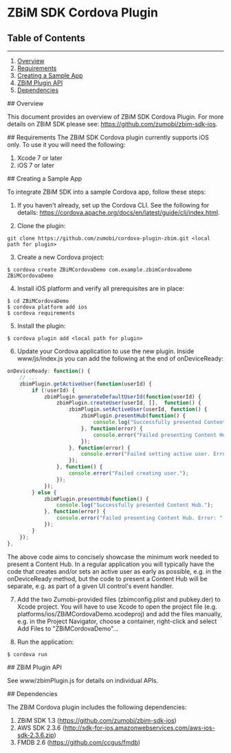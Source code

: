 ZBiM SDK Cordova Plugin
=======

## Table of Contents
---
1. [Overview](#Overview)
2. [Requirements](#Requirements)
3. [Creating a Sample App](#CreatingSampleApp)
4. [ZBiM Plugin API](#ZBiMPluginAPI)
5. [Dependencies](#Dependencies)


<a id="Overview"/>
## Overview

This document provides an overview of ZBiM SDK Cordova Plugin. For more details on ZBiM SDK please see: https://github.com/zumobi/zbim-sdk-ios.

<a id="Requirements"/>
## Requirements
The ZBiM SDK Cordova plugin currently supports iOS only. To use it you will need the following:

1. Xcode 7 or later
2. iOS 7 or later

<a id="CreatingSampleApp"/>
## Creating a Sample App

To integrate ZBiM SDK into a sample Cordova app, follow these steps:

1. If you haven't already, set up the Cordova CLI. See the following for details: https://cordova.apache.org/docs/en/latest/guide/cli/index.html.

2. Clone the plugin:

  ```
  git clone https://github.com/zumobi/cordova-plugin-zbim.git <local path for plugin>
  ```

3. Create a new Cordova project:

  ```
  $ cordova create ZBiMCordovaDemo com.example.zbimCordovaDemo ZBiMCordovaDemo
  ```

4. Install iOS platform and verify all prerequisites are in place:

  ```
  $ cd ZBiMCordovaDemo
  $ cordova platform add ios
  $ cordova requirements
  ```

5. Install the plugin:

  ```
  $ cordova plugin add <local path for plugin>
  ```

6. Update your Cordova application to use the new plugin. Inside www/js/index.js you can add the following at the end of onDeviceReady:

  ```javascript
  onDeviceReady: function() {
      // ...
      zbimPlugin.getActiveUser(function(userId) {
          if (!userId) {
              zbimPlugin.generateDefaultUserId(function(userId) {
                  zbimPlugin.createUser(userId, [],  function() {
                      zbimPlugin.setActiveUser(userId, function() {
                          zbimPlugin.presentHub(function() {
                              console.log("Successfully presented Content Hub.");
                          }, function(error) {
                              console.error("Failed presenting Content Hub. Error: " + error);
                          });
                      }, function(error) {
                          console.error("Failed setting active user. Error: " + error);
                      });
                  }, function() {
                      console.error("Failed creating user.");
                  });
              });
          } else {
              zbimPlugin.presentHub(function() {
                  console.log("Successfully presented Content Hub.");
              }, function(error) {
                  console.error("Failed presenting Content Hub. Error: " + error);
              });
          }
      });
  },
  ```
  The above code aims to concisely showcase the minimum work needed to present a Content Hub. In a regular application you will typically have the code that creates and/or sets an active user as early as possible, e.g. in the onDeviceReady method, but the code to present a Content Hub will be separate, e.g. as part of a given UI control's event handler.

7. Add the two Zumobi-provided files (zbimconfig.plist and pubkey.der) to Xcode project. You will have to use Xcode to open the project file (e.g. platforms/ios/ZBiMCordovaDemo.xcodeproj) and add the files manually, e.g. in the Project Navigator, choose a container, right-click and select Add Files to "ZBiMCordovaDemo"...

8. Run the application:
  ```
  $ cordova run
  ```

<a id="ZBiMPluginAPI"/>
## ZBiM Plugin API

See www/zbimPlugin.js for details on individual APIs.

<a id="Dependencies"/>
## Dependencies

The ZBiM Cordova plugin includes the following dependencies:

1. ZBiM SDK 1.3 (https://github.com/zumobi/zbim-sdk-ios)
2. AWS SDK 2.3.6 (http://sdk-for-ios.amazonwebservices.com/aws-ios-sdk-2.3.6.zip)
3. FMDB 2.6 (https://github.com/ccgus/fmdb)
